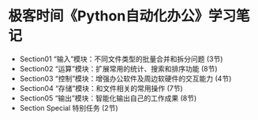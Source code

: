 # 极客时间《Python自动化办公》学习笔记

- Section01 “输入”模块：不同文件类型的批量合并和拆分问题 (3节)
- Section02 “运算”模块：扩展常用的统计、搜索和排序功能 (8节)
- Section03 “控制”模块：增强办公软件及周边软硬件的交互能力 (4节)
- Section04 “存储”模块：和文件相关的常用操作 (7节)
- Section05 “输出”模块：智能化输出自己的工作成果 (8节)
- Section Special 特别任务 (2节)